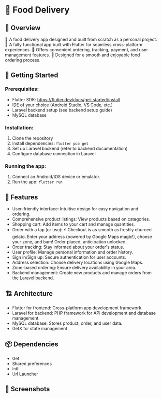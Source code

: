 # 🍔 Food Delivery

## 📝 Overview

🍕 A food delivery app designed and built from scratch as a personal project.
🍟 A fully functional app built with Flutter for seamless cross-platform experiences.
🍱 Offers convenient ordering, tracking, payment, and user management features.
🍜 Designed for a smooth and enjoyable food ordering process.

## 🚀 Getting Started

### Prerequisites:
- Flutter SDK: https://flutter.dev/docs/get-started/install
- IDE of your choice (Android Studio, VS Code, etc.)
- Laravel backend setup (see backend setup guide)
- MySQL database

### Installation:
1. Clone the repository
2. Install dependencies: `flutter pub get`
3. Set up Laravel backend (refer to backend documentation)
4. Configure database connection in Laravel

### Running the app:
1. Connect an Android/iOS device or emulator.
2. Run the app: `flutter run`

## 🎉 Features

- User-friendly interface: Intuitive design for easy navigation and ordering.
- Comprehensive product listings: View products based on categories.
- Shopping cart: Add items to your cart and manage quantities.
- Order with a tap (or two): ⚡️ Checkout is as smooth as freshly churned gelato. Enter your address (powered by Google Maps magic!), choose your zone, and bam! Order placed, anticipation unlocked.
- Order tracking: Stay informed about your order's status.
- User profile: Manage personal information and order history.
- Sign in/Sign up: Secure authentication for user accounts.
- Address selection: Choose delivery locations using Google Maps.
- Zone-based ordering: Ensure delivery availability in your area.
- Backend management: Create new products and manage orders from the Laravel backend.

## 🏗️ Architecture

- Flutter for frontend: Cross-platform app development framework.
- Laravel for backend: PHP framework for API development and database management.
- MySQL database: Stores product, order, and user data.
- GetX for state management

## 📦 Dependencies

- Get
- Shared preferences
- Intl
- Url Launcher

## 📸 Screenshots

